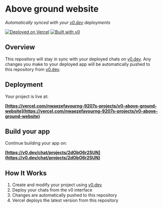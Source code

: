 # Above ground website

*Automatically synced with your [v0.dev](https://v0.dev) deployments*

[![Deployed on Vercel](https://img.shields.io/badge/Deployed%20on-Vercel-black?style=for-the-badge&logo=vercel)](https://vercel.com/nwaezefavourng-9207s-projects/v0-above-ground-website)
[![Built with v0](https://img.shields.io/badge/Built%20with-v0.dev-black?style=for-the-badge)](https://v0.dev/chat/projects/2dObO6r2SUN)

## Overview

This repository will stay in sync with your deployed chats on [v0.dev](https://v0.dev).
Any changes you make to your deployed app will be automatically pushed to this repository from [v0.dev](https://v0.dev).

## Deployment

Your project is live at:

**[https://vercel.com/nwaezefavourng-9207s-projects/v0-above-ground-website](https://vercel.com/nwaezefavourng-9207s-projects/v0-above-ground-website)**

## Build your app

Continue building your app on:

**[https://v0.dev/chat/projects/2dObO6r2SUN](https://v0.dev/chat/projects/2dObO6r2SUN)**

## How It Works

1. Create and modify your project using [v0.dev](https://v0.dev)
2. Deploy your chats from the v0 interface
3. Changes are automatically pushed to this repository
4. Vercel deploys the latest version from this repository
